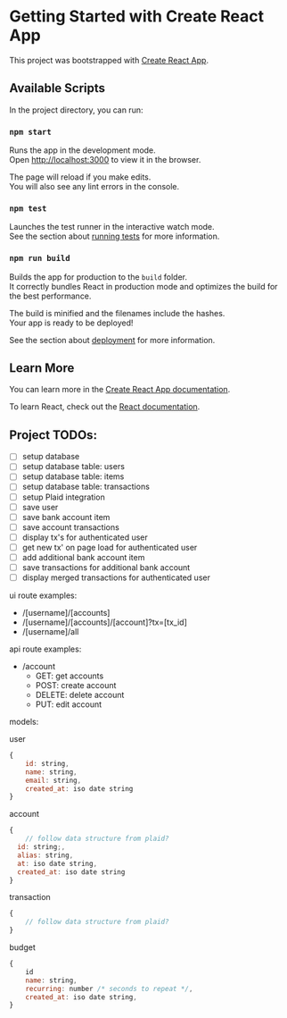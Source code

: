 # Getting Started with Create React App

This project was bootstrapped with [Create React App](https://github.com/facebook/create-react-app).

## Available Scripts

In the project directory, you can run:

### `npm start`

Runs the app in the development mode.\
Open [http://localhost:3000](http://localhost:3000) to view it in the browser.

The page will reload if you make edits.\
You will also see any lint errors in the console.

### `npm test`

Launches the test runner in the interactive watch mode.\
See the section about [running tests](https://facebook.github.io/create-react-app/docs/running-tests) for more information.

### `npm run build`

Builds the app for production to the `build` folder.\
It correctly bundles React in production mode and optimizes the build for the best performance.

The build is minified and the filenames include the hashes.\
Your app is ready to be deployed!

See the section about [deployment](https://facebook.github.io/create-react-app/docs/deployment) for more information.

## Learn More

You can learn more in the [Create React App documentation](https://facebook.github.io/create-react-app/docs/getting-started).

To learn React, check out the [React documentation](https://reactjs.org/).

## Project TODOs:

- [ ] setup database
- [ ] setup database table: users
- [ ] setup database table: items
- [ ] setup database table: transactions
- [ ] setup Plaid integration
- [ ] save user
- [ ] save bank account item
- [ ] save account transactions
- [ ] display tx's for authenticated user
- [ ] get new tx' on page load for authenticated user
- [ ] add additional bank account item
- [ ] save transactions for additional bank account
- [ ] display merged transactions for authenticated user

ui route examples:

- /[username]/[accounts]
- /[username]/[accounts]/[account]?tx=[tx_id]
- /[username]/all

api route examples:

- /account
  - GET: get accounts
  - POST: create account
  - DELETE: delete account
  - PUT: edit account

models:

user
```js
{
    id: string,
    name: string,
    email: string,
    created_at: iso date string
}
```

account
```js
{
    // follow data structure from plaid?
  id: string;,
  alias: string,
  at: iso date string,
  created_at: iso date string
}
```

transaction
```js
{
    // follow data structure from plaid?
}
```

budget
```js
{
    id
    name: string,
    recurring: number /* seconds to repeat */,
    created_at: iso date string,
}
```